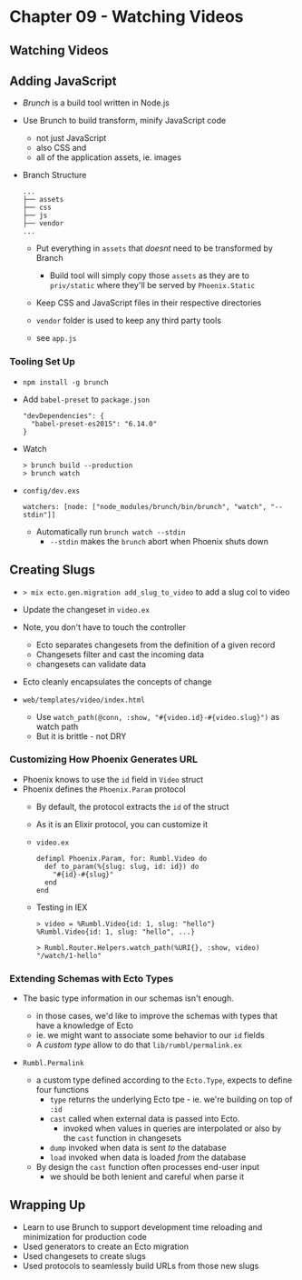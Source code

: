 # Chapter 09 - Watching Videos

## Watching Videos

## Adding JavaScript

* *Brunch* is a build tool written in Node.js
* Use Brunch to build transform, minify JavaScript code
    * not just JavaScript
    * also CSS and 
    * all of the application assets, ie. images

* Branch Structure
    ```
    ...    ├── assets
    ├── css
    ├── js
    ├── vendor
    ...
    ```
    * Put everything in `assets` that *doesnt* need to be transformed by Branch
        * Build tool will simply copy those `assets` as they are to `priv/static` where they'll be served by `Phoenix.Static`

    * Keep CSS and JavaScript files in their respective directories
    * `vendor` folder is used to keep any third party tools
    * see `app.js`

### Tooling Set Up
* `npm install -g brunch`
* Add `babel-preset` to `package.json`
    ```
    "devDependencies": {
      "babel-preset-es2015": "6.14.0"
    }
    ```
* Watch
    ```
    > brunch build --production
    > brunch watch
    ```
* `config/dev.exs`
    ```
    watchers: [node: ["node_modules/brunch/bin/brunch", "watch", "--stdin"]]
    ```

    * Automatically run `brunch watch --stdin`
        * `--stdin` makes the `brunch` abort when Phoenix shuts down

## Creating Slugs

* `> mix ecto.gen.migration add_slug_to_video` to add a slug col to video
* Update the changeset in `video.ex`
* Note, you don't have to touch the controller
    * Ecto separates changesets from the definition of a given record
    * Changesets filter and cast the incoming data
    * changesets can validate data
* Ecto cleanly encapsulates the concepts of change

* `web/templates/video/index.html`
    * Use `watch_path(@conn, :show, "#{video.id}-#{video.slug}")` as watch path
    * But it is brittle - not DRY

### Customizing How Phoenix Generates URL

* Phoenix knows to use the `id` field in `Video` struct
* Phoenix defines the `Phoenix.Param` protocol
    * By default, the protocol extracts the `id` of the struct
    * As it is an Elixir protocol, you can customize it
    * `video.ex`

        ```
        defimpl Phoenix.Param, for: Rumbl.Video do
          def to_param(%{slug: slug, id: id}) do            "#{id}-#{slug}"
          end        end
        ``` 

    * Testing in IEX
        ```
        > video = %Rumbl.Video{id: 1, slug: "hello"}
        %Rumbl.Video{id: 1, slug: "hello", ...}        > Rumbl.Router.Helpers.watch_path(%URI{}, :show, video)
        "/watch/1-hello"
        ```
### Extending Schemas with Ecto Types

* The basic type information in our schemas isn't enough.
    * in those cases, we'd like to improve the schemas with types that have a knowledge of Ecto
    * ie. we might want to associate some behavior to our `id` fields
    * A *custom type* allow to do that `lib/rumbl/permalink.ex`

* `Rumbl.Permalink`
    * a custom type defined according to the `Ecto.Type`, expects to define four functions
        * `type` returns the underlying Ecto tpe - ie. we're building on top of `:id`
        * `cast` called when external data is passed into Ecto.
            * invoked when values in queries are interpolated or also by the `cast` function in changesets
        * `dump` invoked when data is sent *to* the database
        * `load` invoked when data is loaded *from* the database
    * By design the `cast` function often processes end-user input
        * we should be both lenient and careful when parse it

## Wrapping Up

* Learn to use Brunch to support development time reloading and minimization for production code
* Used generators to create an Ecto migration
* Used changesets to create slugs
* Used protocols to seamlessly build URLs from those new slugs